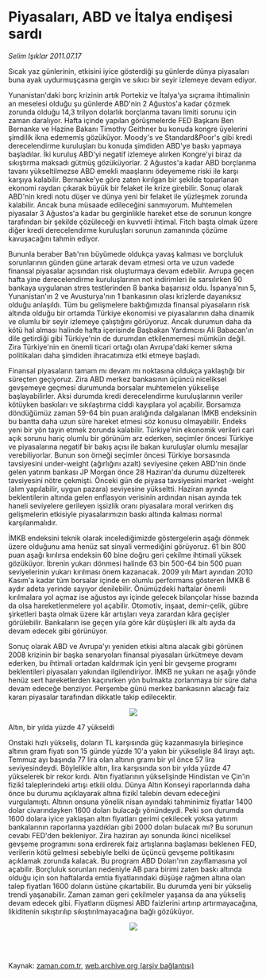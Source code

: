 # Piyasaları, ABD ve İtalya endişesi sardı

*Selim Işıklar 2011.07.17*

<td class="columnist-detail">
<p>Sıcak yaz günlerinin, etkisini iyice gösterdiği şu günlerde dünya piyasaları buna ayak uydurmuşçasına gergin ve sıkıcı bir seyir izlemeye devam ediyor.</p>
<p>
<div id="haberMetinDiv">
<p>Yunanistan'daki borç krizinin artık Portekiz ve İtalya'ya sıçrama ihtimalinin an meselesi olduğu şu günlerde ABD'nin 2 Ağustos'a kadar çözmek zorunda olduğu 14,3 trilyon dolarlık borçlanma tavanı limiti sorunu için zaman daralıyor. Hafta içinde yapılan görüşmelerde FED Başkanı Ben Bernanke ve Hazine Bakanı Timothy Geithner bu konuda kongre üyelerini şimdilik ikna edememiş gözüküyor. Moody's ve Standard&amp;Poor's gibi kredi derecelendirme kuruluşları bu konuda şimdiden ABD'ye baskı yapmaya başladılar. İki kuruluş ABD'yi negatif izlemeye alırken Kongre'yi biraz da sıkıştırma maksadı gütmüş gözüküyorlar. 2 Ağustos'a kadar ABD borçlanma tavanı yükseltilmezse ABD emekli maaşlarını ödeyememe riski ile karşı karşıya kalabilir. Bernanke'ye göre zaten kırılgan bir şekilde toparlanan ekonomi raydan çıkarak büyük bir felaket ile krize girebilir. Sonuç olarak ABD'nin kredi notu düşer ve dünya yeni bir felaket ile yüzleşmek zorunda kalabilir. Ancak buna müsaade edileceğini sanmıyorum. Muhtemelen piyasalar 3 Ağustos'a kadar bu gerginlikle hareket etse de sorunun kongre tarafından bir şekilde çözüleceği en kuvvetli ihtimal. Fitch başta olmak üzere diğer kredi derecelendirme kuruluşları sorunun zamanında çözüme kavuşacağını tahmin ediyor.
<p> Bununla beraber Batı'nın büyümede oldukça yavaş kalması ve borçluluk sorunlarının günden güne artarak devam etmesi orta ve uzun vadede finansal piyasalar açısından risk oluşturmaya devam edebilir. Avrupa geçen hafta yine derecelendirme kuruluşlarının not indirimleri ile sarsılırken 90 bankaya uygulanan stres testlerinden 8 banka başarısız oldu. İspanya'nın 5, Yunanistan'ın 2 ve Avusturya'nın 1 bankasının olası krizlerde dayanıksız olduğu anlaşıldı. Tüm bu gelişmelere baktığımızda finansal piyasaların risk altında olduğu bir ortamda Türkiye ekonomisi ve piyasalarının daha dinamik ve olumlu bir seyir izlemeye çalıştığını görüyoruz. Ancak durumun daha da kötü hal alması halinde hafta içerisinde Başbakan Yardımcısı Ali Babacan'ın dile getirdiği gibi Türkiye'nin de durumdan etkilenmemesi mümkün değil. Zira Türkiye'nin en önemli ticari ortağı olan Avrupa'daki kemer sıkma politikaları daha şimdiden ihracatımıza etki etmeye başladı.
<p> Finansal piyasaların tamam mı devam mı noktasına oldukça yaklaştığı bir süreçten geçiyoruz. Zira ABD merkez bankasının üçüncü niceliksel gevşemeye geçmesi durumunda borsalar muhtemelen yükselişe başlayabilirler. Aksi durumda kredi derecelendirme kuruluşlarının veriler kötüyken baskıları ve sıkılaştırma ciddi kayıplara yol açabilir. Borsamıza döndüğümüz zaman 59-64 bin puan aralığında dalgalanan İMKB endeksinin bu bantta daha uzun süre hareket etmesi söz konusu olmayabilir. Endeks yeni bir yön tayin etmek zorunda kalabilir. Türkiye'nin ekonomik verileri cari açık sorunu hariç olumlu bir görünüm arz ederken, seçimler öncesi Türkiye ve piyasalarına negatif bir bakış açısı ile bakan kuruluşlar olumlu mesajlar verebiliyorlar. Bunun son örneği seçimler öncesi Türkiye borsasında tavsiyesini under-weight (ağırlığını azalt) seviyesine çeken ABD'nin önde gelen yatırım bankası JP Morgan önce 28 Haziran'da durumu düzelterek tavsiyesini nötre çekmişti. Önceki gün de piyasa tavsiyesini market -weight (alım yapılabilir, uygun pazara) seviyesine yükseltti. Haziran ayında beklentilerin altında gelen enflasyon verisinin ardından nisan ayında tek haneli seviyelere gerileyen işsizlik oranı piyasalara moral verirken dış gelişmelerin etkisiyle piyasalarımızın baskı altında kalması normal karşılanmalıdır.
<p> İMKB endeksini teknik olarak incelediğimizde göstergelerin aşağı dönmek üzere olduğunu ama henüz sat sinyali vermediğini görüyoruz. 61 bin 800 puan aşağı kırılırsa endeksin 60 bine doğru geri çekilme ihtimali yüksek gözüküyor. İbrenin yukarı dönmesi halinde 63 bin 500-64 bin 500 puan seviyelerinin yukarı kırılması önem kazanacak. 2009 yılı Mart ayından 2010 Kasım'a kadar tüm borsalar içinde en olumlu performans gösteren İMKB 6 aydır adeta yerinde sayıyor denilebilir. Önümüzdeki haftalar önemli kırılmalara yol açmaz ise ağustos ayı içinde gelecek bilançolar hisse bazında da olsa hareketlenmelere yol açabilir. Otomotiv, inşaat, demir-çelik, gübre şirketleri başta olmak üzere kâr artışları veya zarardan kâra geçişler görülebilir. Bankaların ise geçen yıla göre kâr düşüşleri ilk altı ayda da devam edecek gibi görünüyor.
<p> Sonuç olarak ABD ve Avrupa'yı yeniden etkisi altına alacak gibi görünen 2008 krizinin bir başka senaryoları finansal piyasaları ürkütmeye devam ederken, bu ihtimali ortadan kaldırmak için yeni bir gevşeme programı beklentileri piyasaları yakından ilgilendiriyor. İMKB ne yukarı ne aşağı yönde henüz sert hareketlerden kaçınırken yön bulmakta zorlanmaya bir süre daha devam edeceğe benziyor. Perşembe günü merkez bankasının alacağı faiz kararı piyasalar tarafından dikkatle takip edilecektir.
<p>
<p><p align="center"><img border="0" src="http://web.archive.org/web/20120309221640im_/http://medya.zaman.com.tr/2011/07/17/resim1.jpg"/>
<p>
<p>Altın, bir yılda yüzde 47 yükseldi
<p>Onstaki hızlı yükseliş, doların TL karşısında güç kazanmasıyla birleşince altının gram fiyatı son 15 günde yüzde 10'a yakın bir yükselişle 84 lirayı aştı. Temmuz ayı başında 77 lira olan altının gramı bir yıl önce 57 lira seviyesindeydi. Böylelikle altın, lira karşısında son bir yılda yüzde 47 yükselerek bir rekor kırdı. Altın fiyatlarının yükselişinde Hindistan ve Çin'in fizikî taleplerindeki artışı etkili oldu. Dünya Altın Konseyi raporlarında daha önce bu durumu açıklayarak altına fizikî talebin devam edeceğini vurgulamıştı. Altının onsuna yönelik nisan ayındaki tahminimiz fiyatlar 1400 dolar civarındayken 1600 doları bulacağı yönündeydi. Peki son durumda 1600 dolara iyice yaklaşan altın fiyatları gerimi çekilecek yoksa yatırım bankalarının raporlarına yazdıkları gibi 2000 doları bulacak mı? Bu sorunun cevabı FED'den bekleniyor. Zira haziran ayı sonunda ikinci niceliksel gevşeme programını sona erdirerek faiz artışlarına başlaması beklenen FED, verilerin kötü gelmesi sebebiyle belki de üçüncü gevşeme politikasını açıklamak zorunda kalacak. Bu program ABD Doları'nın zayıflamasına yol açabilir. Borçluluk sorunları nedeniyle AB para birimi zaten baskı altında olduğu için son haftalarda emtia fiyatlarındaki düşüşe rağmen altına olan talep fiyatları 1600 doların üstüne çıkartabilir. Bu durumda yeni bir yükseliş trendi yaşanabilir. Zaman zaman geri çekilmeler yaşansa da ana yükseliş devam edecek gibi. Fiyatların düşmesi ABD faizlerini artırıp artırmayacağına, likiditenin sıkıştırılıp sıkıştırılmayacağına bağlı gözüküyor.
<p>
<p><p align="center"><img border="0" src="http://web.archive.org/web/20120309221640im_/http://medya.zaman.com.tr/2011/07/17/resim2.jpg"/>
<p></p></p></p></p></p></p></p></p></p></p></p></p></p></p></p></div>
</p>


<p><br>
		 </br></p></td>

Kaynak: [zaman.com.tr](http://zaman.com.tr/yazar.do?yazino=1159160), [web.archive.org (arşiv bağlantısı)](http://web.archive.org/web/20120309221640/http://www.zaman.com.tr/yazar.do?yazino=1159160)
